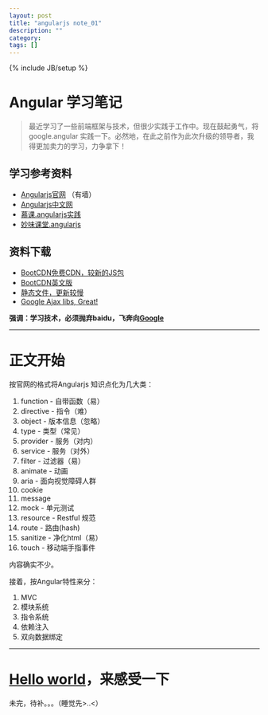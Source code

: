 ```yaml
---
layout: post
title: "angularjs note_01"
description: ""
category: 
tags: []
---
```

{% include JB/setup %}

# Angular 学习笔记 

> 最近学习了一些前端框架与技术，但很少实践于工作中。现在鼓起勇气，将google.angular 实践一下。必然地，在此之前作为此次升级的领导者，我得更加卖力的学习，力争拿下！

## 学习参考资料
* [Angularjs官网](http://angularjs.org) （有墙）
* [Angularjs中文网](http://docs.angularjs.cn)
* [慕课.angularjs实践](http://www.imooc.com/learn/156)
* [妙味课堂.angularjs](http://www.miaov.com)

## 资料下载
* [BootCDN免费CDN，较新的JS包](http://www.bootcdn.cn/)
* [BootCDN英文版](https://cdnjs.com/)
* [静态文件，更新较慢](http://www.staticfile.org/)
* [Google Ajax libs, Great!](http://ajax.googleapis.com/ajax/libs)

**强调：学习技术，必须抛弃baidu，飞奔向[Google](http://g.cn)**

---

# 正文开始
按官网的格式将Angularjs 知识点化为几大类：

1. function - 自带函数（易） 
2. directive - 指令（难） 
3. object - 版本信息（忽略） 
4. type - 类型（常见） 
5. provider - 服务（对内）
6. service - 服务（对外）
7. filter - 过滤器（易）
8. animate - 动画
9. aria - 面向视觉障碍人群
10. cookie
11. message 
12. mock - 单元测试
13. resource - Restful 规范
14. route - 路由(hash)
15. sanitize - 净化html（易）
16. touch - 移动端手指事件

内容确实不少。

接着，按Angular特性来分：

1. MVC
2. 模块系统
3. 指令系统
4. 依赖注入
5. 双向数据绑定

---

# [Hello world](https://github.com/zhoufan879/angularjs-learn)，来感受一下






未完，待补。。。（睡觉先>..<）
